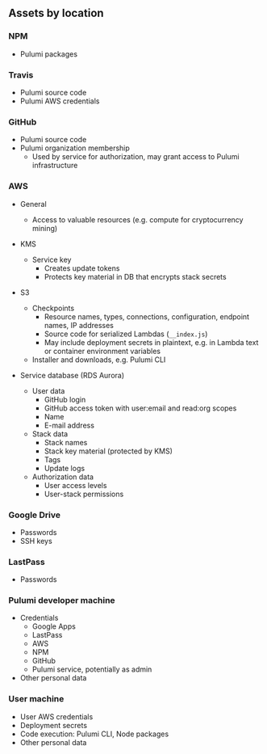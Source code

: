 ## Assets by location

### NPM
- Pulumi packages

### Travis
- Pulumi source code
- Pulumi AWS credentials

### GitHub
- Pulumi source code
- Pulumi organization membership
  - Used by service for authorization, may grant access to Pulumi infrastructure

### AWS
- General
  - Access to valuable resources (e.g. compute for cryptocurrency mining)

- KMS
  - Service key
    - Creates update tokens
    - Protects key material in DB that encrypts stack secrets

- S3
  - Checkpoints
    - Resource names, types, connections, configuration, endpoint names, IP addresses
    - Source code for serialized Lambdas (`__index.js`)
    - May include deployment secrets in plaintext, e.g. in Lambda text or container environment variables
  - Installer and downloads, e.g. Pulumi CLI

- Service database (RDS Aurora)
  - User data
    - GitHub login
    - GitHub access token with user:email and read:org scopes
    - Name
    - E-mail address
  - Stack data
    - Stack names
    - Stack key material (protected by KMS)
    - Tags
    - Update logs
  - Authorization data
    - User access levels
    - User-stack permissions

### Google Drive
- Passwords
- SSH keys

### LastPass
- Passwords

### Pulumi developer machine
- Credentials
  - Google Apps
  - LastPass
  - AWS
  - NPM
  - GitHub
  - Pulumi service, potentially as admin
- Other personal data

### User machine
- User AWS credentials
- Deployment secrets
- Code execution: Pulumi CLI, Node packages
- Other personal data

